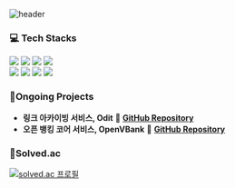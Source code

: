 <!--Header-->
![header](https://capsule-render.vercel.app/api?type=rect&color=gradient&height=200&section=header&text=👋%20Hi,%20I’m%20Jeonkyujin&fontSize=30)

### 💻 Tech Stacks
<p align="left">
  <img src="https://img.shields.io/badge/java-007396?style=flat-square&logo=openjdk&logoColor=white"/>
  <img src="https://img.shields.io/badge/Spring-6DB33F?style=flat-square&logo=spring&logoColor=white"/>
  <img src="https://img.shields.io/badge/Springboot-6DB33F?style=flat-square&logo=springboot&logoColor=white"/>
  <img src="https://img.shields.io/badge/SpringSecurity-6DB33F?style=flat-square&logo=SpringSecurity&logoColor=white"/>
  <br/>
  <img src="https://img.shields.io/badge/MYSQL-4479A1?style=flat-square&logo=mysql&logoColor=white"/>
  <img src="https://img.shields.io/badge/Redis-DC382D?style=flat-square&logo=redis&logoColor=white"/>
  <img src="https://img.shields.io/badge/docker-2496ED?style=flat-square&logo=docker&logoColor=white"/>
  <img src="https://img.shields.io/badge/Amazon%20EC2-FF9900?style=flat-square&logo=amazonec2&logoColor=white"/>
</p>


### 🚀Ongoing Projects
<ul align="left">
  <li>
    <strong>링크 아카이빙 서비스, Odit</strong> 📌
    <a href="https://github.com/IT-Cotato/10th-ODIT-BE"><strong>GitHub Repository</strong></a>
  </li>
  <li>
    <strong>오픈 뱅킹 코어 서비스, OpenVBank</strong> 📌
    <a href="https://github.com/Open-Virtual-bank/Open-Virtual-Bank-Core"><strong>GitHub Repository</strong></a>
  </li>
</ul>

### 🏅Solved.ac
<p align="left">
  <a href="https://solved.ac/954qew/">
    <img src="http://mazassumnida.wtf/api/v2/generate_badge?boj=954qew" alt="solved.ac 프로필" />
  </a>
</p>
